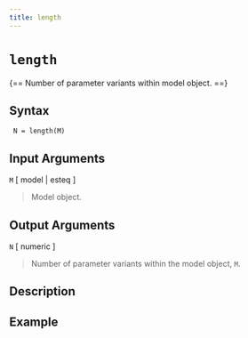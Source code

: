 ```yaml
---
title: length
---
```


# `length`

{== Number of parameter variants within model object. ==}


 ## Syntax

     N = length(M)


 ## Input Arguments 

 `M` [ model | esteq ] 
> 
> Model object.
>

 ## Output Arguments

 `N` [ numeric ]
> 
>  Number of parameter variants within the model object,
> `M`.
>

 ## Description


 ## Example

